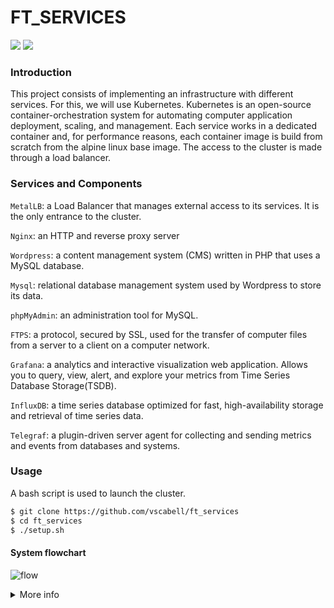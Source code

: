 # FT_SERVICES
![](https://img.shields.io/badge/Kubernetes-darkblue)
![](https://img.shields.io/badge/Docker-blue)


### Introduction

This project consists of implementing an infrastructure with different services. For this, we will use Kubernetes.
Kubernetes is an open-source container-orchestration system for automating computer application deployment, scaling, and management.
Each service works in a dedicated container and, for performance reasons, each container image is build from scratch from the alpine linux base image.
The access to the cluster is made through a load balancer.


### Services and Components

`MetalLB`: a Load Balancer that manages external access to its services. It is the only entrance to the cluster.

`Nginx`: an HTTP and reverse proxy server

`Wordpress`: a content management system (CMS) written in PHP that uses a MySQL database.

`Mysql`: relational database management system used by Wordpress to store its data.

`phpMyAdmin`: an administration tool for MySQL.

`FTPS`: a protocol, secured by SSL, used for the transfer of computer files from a server to a client on a computer network.

`Grafana`: a analytics and interactive visualization web application. Allows you to query, view, alert, and explore your metrics from Time Series Database Storage(TSDB).

`InfluxDB`: a time series database optimized for fast, high-availability storage and retrieval of time series data.

`Telegraf`: a plugin-driven server agent for collecting and sending metrics and events from databases and systems.


### Usage

A bash script is used to launch the cluster.

```bash
$ git clone https://github.com/vscabell/ft_services
$ cd ft_services
$ ./setup.sh
```

#### System flowchart

![flow](https://user-images.githubusercontent.com/56961723/120088927-fbc7c700-c0cb-11eb-8da9-b44a80f7f85e.png)




<details>
  <summary>More info</summary>
  
  ##### Terminal
  ![terminal](https://user-images.githubusercontent.com/56961723/120122211-d98e8180-c17d-11eb-81cf-236ef3e1cb37.jpg)
  
  ##### Kubernetes Dashboard
  ![kubernetes_dash](https://user-images.githubusercontent.com/56961723/120122213-db584500-c17d-11eb-8325-5ec126bace6e.jpg)
  
  ##### Nginx Index
  ![index](https://user-images.githubusercontent.com/56961723/120122206-d4313700-c17d-11eb-9e39-dac739a839a4.jpg)
  
  ##### Wordpress
  ![word](https://user-images.githubusercontent.com/56961723/120122218-ddba9f00-c17d-11eb-9c1b-6bc18a42f5e1.jpg)
  
  ##### PhpMyAdmin
  ![php](https://user-images.githubusercontent.com/56961723/120122216-dc897200-c17d-11eb-89d0-fbc6c3bc2715.jpg)
  
  ##### Grafana Dashboard
  ![dash](https://user-images.githubusercontent.com/56961723/120122208-d7c4be00-c17d-11eb-8296-d8b8e06608eb.jpg)
  

COMMANDS TO KILL PROCESSES

kubectl exec deploy/nginx -- pkill nginx
kubectl exec deploy/nginx -- pkill telegraf

kubectl exec deploy/grafana -- pkill grafana-server
kubectl exec deploy/grafana -- pkill telegraf

kubectl exec deploy/ftps -- pkill vsftpd
kubectl exec deploy/ftps -- pkill telegraf

kubectl exec deploy/influxdb -- pkill influx
kubectl exec deploy/influxdb -- pkill telegraf

kubectl exec deploy/wordpress -- pkill nginx
kubectl exec deploy/wordpress -- pkill php-fpm7
kubectl exec deploy/wordpress -- pkill telegraf

kubectl exec deploy/phpmyadmin -- pkill nginx
kubectl exec deploy/phpmyadmin -- pkill php-fpm7
kubectl exec deploy/phpmyadmin -- pkill telegraf

kubectl exec deploy/mysql -- pkill mysqld
kubectl exec deploy/mysql -- pkill mysql
kubectl exec deploy/mysql -- pkill telegraf